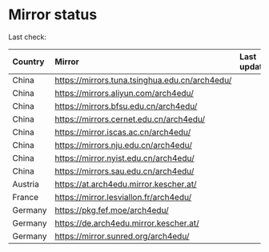 <script src="./time.js"></script>
# Mirror status
Last check: <script type="text/javascript">localize(1728120257.1856773);</script>

|Country|Mirror|Last update|
|:------|:-----|:----------|
|China|https://mirrors.tuna.tsinghua.edu.cn/arch4edu/|<script type="text/javascript">localize(1728067386);</script>|
|China|https://mirrors.aliyun.com/arch4edu/|<script type="text/javascript">localize(1728067386);</script>|
|China|https://mirrors.bfsu.edu.cn/arch4edu/|<script type="text/javascript">localize(1728067386);</script>|
|China|https://mirrors.cernet.edu.cn/arch4edu/|<script type="text/javascript">localize(1728067386);</script>|
|China|https://mirror.iscas.ac.cn/arch4edu/|<script type="text/javascript">localize(1728067386);</script>|
|China|https://mirrors.nju.edu.cn/arch4edu/|<script type="text/javascript">localize(1728067386);</script>|
|China|https://mirror.nyist.edu.cn/arch4edu/|<script type="text/javascript">localize(1728067386);</script>|
|China|https://mirrors.sau.edu.cn/arch4edu/|<script type="text/javascript">localize(1728067386);</script>|
|Austria|https://at.arch4edu.mirror.kescher.at/|<script type="text/javascript">localize(1728067386);</script>|
|France|https://mirror.lesviallon.fr/arch4edu/|<script type="text/javascript">localize(1728067386);</script>|
|Germany|https://pkg.fef.moe/arch4edu/|<script type="text/javascript">localize(1728067386);</script>|
|Germany|https://de.arch4edu.mirror.kescher.at/|<script type="text/javascript">localize(1728067386);</script>|
|Germany|https://mirror.sunred.org/arch4edu/|<script type="text/javascript">localize(1728067386);</script>|

<script src="./tablefilter/tablefilter.js"></script>
<script src="./table.js"></script>